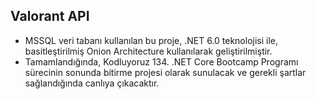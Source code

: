 ## Valorant API 
* MSSQL veri tabanı kullanılan bu proje, .NET 6.0 teknolojisi ile, basitleştirilmiş Onion Architecture kullanılarak geliştirilmiştir. 
* Tamamlandığında, Kodluyoruz 134. .NET Core Bootcamp Programı sürecinin sonunda bitirme projesi olarak sunulacak ve gerekli şartlar sağlandığında canlıya çıkacaktır.
